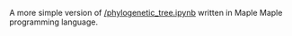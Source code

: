 A more simple version of <a href="https://github.com/Alirezafathian/phylogenetic_tree/blob/master/phylogenetic_tree.ipynb">/phylogenetic_tree.ipynb</a> written in Maple Maple programming language.
